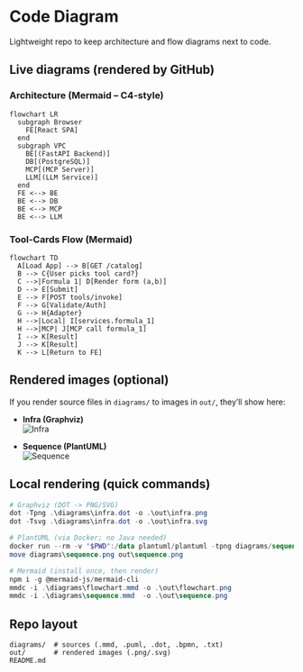# Code Diagram

Lightweight repo to keep architecture and flow diagrams next to code.

## Live diagrams (rendered by GitHub)

### Architecture (Mermaid – C4-style)
```mermaid
flowchart LR
  subgraph Browser
    FE[React SPA]
  end
  subgraph VPC
    BE[(FastAPI Backend)]
    DB[(PostgreSQL)]
    MCP[(MCP Server)]
    LLM[(LLM Service)]
  end
  FE <--> BE
  BE <--> DB
  BE <--> MCP
  BE <--> LLM
```

### Tool-Cards Flow (Mermaid)
```mermaid
flowchart TD
  A[Load App] --> B[GET /catalog]
  B --> C{User picks tool card?}
  C -->|Formula 1| D[Render form (a,b)]
  D --> E[Submit]
  E --> F[POST tools/invoke]
  F --> G[Validate/Auth]
  G --> H{Adapter}
  H -->|Local| I[services.formula_1]
  H -->|MCP| J[MCP call formula_1]
  I --> K[Result]
  J --> K[Result]
  K --> L[Return to FE]
```

## Rendered images (optional)

If you render source files in `diagrams/` to images in `out/`, they’ll show here:

- **Infra (Graphviz)**  
  ![Infra](out/infra.png)

- **Sequence (PlantUML)**  
  ![Sequence](out/sequence.png)

## Local rendering (quick commands)

```powershell
# Graphviz (DOT -> PNG/SVG)
dot -Tpng .\diagrams\infra.dot -o .\out\infra.png
dot -Tsvg .\diagrams\infra.dot -o .\out\infra.svg

# PlantUML (via Docker; no Java needed)
docker run --rm -v "$PWD":/data plantuml/plantuml -tpng diagrams/sequence.puml
move diagrams\sequence.png out\sequence.png

# Mermaid (install once, then render)
npm i -g @mermaid-js/mermaid-cli
mmdc -i .\diagrams\flowchart.mmd -o .\out\flowchart.png
mmdc -i .\diagrams\sequence.mmd  -o .\out\sequence.png
```

## Repo layout

```
diagrams/  # sources (.mmd, .puml, .dot, .bpmn, .txt)
out/       # rendered images (.png/.svg)
README.md
```

